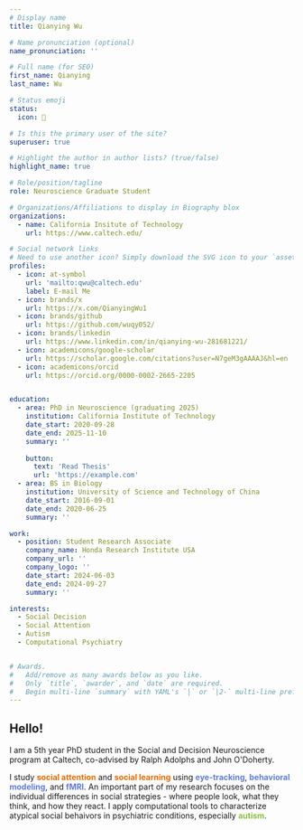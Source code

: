```yaml
---
# Display name
title: Qianying Wu

# Name pronunciation (optional)
name_pronunciation: ''

# Full name (for SEO)
first_name: Qianying
last_name: Wu

# Status emoji
status:
  icon: 🍒

# Is this the primary user of the site?
superuser: true

# Highlight the author in author lists? (true/false)
highlight_name: true

# Role/position/tagline
role: Neuroscience Graduate Student

# Organizations/Affiliations to display in Biography blox
organizations:
  - name: California Insitute of Technology
    url: https://www.caltech.edu/

# Social network links
# Need to use another icon? Simply download the SVG icon to your `assets/media/icons/` folder.
profiles:
  - icon: at-symbol
    url: 'mailto:qwu@caltech.edu'
    label: E-mail Me
  - icon: brands/x
    url: https://x.com/QianyingWu1
  - icon: brands/github
    url: https://github.com/wuqy052/
  - icon: brands/linkedin
    url: https://www.linkedin.com/in/qianying-wu-281681221/
  - icon: academicons/google-scholar
    url: https://scholar.google.com/citations?user=N7geM3gAAAAJ&hl=en
  - icon: academicons/orcid
    url: https://orcid.org/0000-0002-2665-2205


education:
  - area: PhD in Neuroscience (graduating 2025)
    institution: California Institute of Technology
    date_start: 2020-09-28
    date_end: 2025-11-10
    summary: ''
      
    button:
      text: 'Read Thesis'
      url: 'https://example.com'
  - area: BS in Biology
    institution: University of Science and Technology of China
    date_start: 2016-09-01
    date_end: 2020-06-25
    summary: ''

work:
  - position: Student Research Associate
    company_name: Honda Research Institute USA
    company_url: ''
    company_logo: ''
    date_start: 2024-06-03
    date_end: 2024-09-27
    summary: ''

interests:
  - Social Decision
  - Social Attention
  - Autism
  - Computational Psychiatry


# Awards.
#   Add/remove as many awards below as you like.
#   Only `title`, `awarder`, and `date` are required.
#   Begin multi-line `summary` with YAML's `|` or `|2-` multi-line prefix and indent 2 spaces below.
---
```


## Hello!

I am a 5th year PhD student in the Social and Decision Neuroscience program at Caltech, co-advised by Ralph Adolphs and John O'Doherty. 

I study <span style="color: #ed6b00; font-weight: bold;">social attention</span> and <span style="color: #ed6b00; font-weight: bold;">social learning</span> using <span style="color: #5f7be8; font-weight: bold;">eye-tracking</span>, <span style="color: #5f7be8; font-weight: bold;">behavioral modeling</span>, and <span style="color: #5f7be8; font-weight: bold;">fMRI</span>. An important part of my research focuses on the individual differences in social strategies - where people look, what they think, and how they react. I apply computational tools to characterize atypical social behaivors in psychiatric conditions, especially <span style="color: #8bbf3d; font-weight: bold;">autism</span>.


